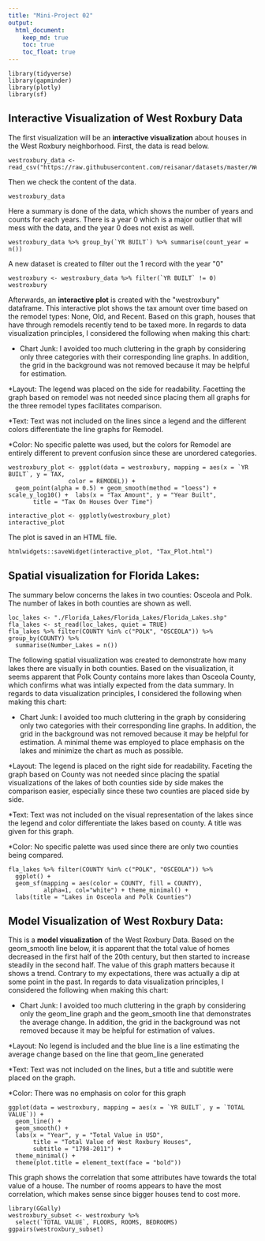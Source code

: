 ```yaml
---
title: "Mini-Project 02"
output: 
  html_document:
    keep_md: true
    toc: true
    toc_float: true
---
```



```{r}
library(tidyverse)
library(gapminder)
library(plotly)
library(sf)
```
## Interactive Visualization of West Roxbury Data

The first visualization will be an **interactive visualization** about houses in the West Roxbury neighborhood. First, the data is read below.

```{r}
westroxbury_data <- read_csv("https://raw.githubusercontent.com/reisanar/datasets/master/WestRoxbury.csv")

```
Then we check the content of the data.
```{r}
westroxbury_data
```


Here a summary is done of the data, which shows the number of years and counts for each years. There is a year 0 which is a major outlier that will mess with the data, and the year 0 does not exist as well.

```{r}
westroxbury_data %>% group_by(`YR BUILT`) %>% summarise(count_year = n())
```

A new dataset is created to filter out the 1 record with the year "0"
```{r}
westroxbury <- westroxbury_data %>% filter(`YR BUILT` != 0)
westroxbury
```



Afterwards, an **interactive plot** is created with the "westroxbury" dataframe. This interactive plot shows the tax amount over time based on the remodel types: None, Old, and Recent. Based on this graph, houses that have through remodels recently tend to be taxed more. In regards to data visualization principles, I considered the following when making this chart:

* Chart Junk: I avoided too much cluttering in the graph by considering only three categories with their corresponding line graphs. In addition, the grid in the background was not removed because it may be helpful for estimation. 

*Layout: The legend was placed on the side for readability. Facetting the graph based on remodel was not needed since placing them all graphs for the three remodel types facilitates comparison.

*Text: Text was not included on the lines since a legend and the different colors differentiate the line graphs for Remodel.

*Color: No specific palette was used, but the colors for Remodel are entirely different to prevent confusion since these are unordered categories.
```{r}
westroxbury_plot <- ggplot(data = westroxbury, mapping = aes(x = `YR BUILT`, y = TAX, 
                 color = REMODEL)) + 
  geom_point(alpha = 0.5) + geom_smooth(method = "loess") + scale_y_log10() +  labs(x = "Tax Amount", y = "Year Built",
       title = "Tax On Houses Over Time") 

interactive_plot <- ggplotly(westroxbury_plot)
interactive_plot
```

The plot is saved in an HTML file.
```{r}
htmlwidgets::saveWidget(interactive_plot, "Tax_Plot.html")
```



## Spatial visualization for Florida Lakes:


The summary below concerns the lakes in two counties: Osceola and Polk. The number of lakes in both counties are shown as well.

```{r}
loc_lakes <- "./Florida_Lakes/Florida_Lakes/Florida_Lakes.shp"
fla_lakes <- st_read(loc_lakes, quiet = TRUE)
fla_lakes %>% filter(COUNTY %in% c("POLK", "OSCEOLA")) %>% group_by(COUNTY) %>%
  summarise(Number_Lakes = n())
```

The following spatial visualization was created to demonstrate how many lakes there are visually in both counties. Based on the visualization, it seems apparent that Polk County contains more lakes than Osceola County, which confirms what was intially expected from the data summary. In regards to data visualization principles, I considered the following when making this chart:

* Chart Junk: I avoided too much cluttering in the graph by considering only two categories with their corresponding line graphs. In addition, the grid in the background was not removed because it may be helpful for estimation. A minimal theme was employed to place emphasis on the lakes and minimize the chart as much as possible.  

*Layout: The legend is placed on the right side for readability. Faceting the graph based on County was not needed since placing the spatial visualizations of the lakes of both counties side by side makes the comparison easier, especially since these two counties are placed side by side.

*Text: Text was not included on the visual representation of the lakes since the legend and color differentiate the lakes based on county. A title was given for this graph.

*Color: No specific palette was used since there are only two counties being compared.

```{r}
fla_lakes %>% filter(COUNTY %in% c("POLK", "OSCEOLA")) %>%
  ggplot() +
  geom_sf(mapping = aes(color = COUNTY, fill = COUNTY),  
          alpha=1, col="white") + theme_minimal() +
  labs(title = "Lakes in Osceola and Polk Counties")
```


## Model Visualization of West Roxbury Data:


This is a **model visualization** of the West Roxbury Data. Based on the geom_smooth line below, it is apparent that the total value of homes decreased in the first half of the 20th century, but then started to increase steadily in the second half. The value of this graph matters because it shows a trend.  Contrary to my expectations, there was actually a dip at some point in the past. In regards to data visualization principles, I considered the following when making this chart:

* Chart Junk: I avoided too much cluttering in the graph by considering only the geom_line graph and the geom_smooth line that demonstrates the average change. In addition, the grid in the background was not removed because it may be helpful for estimation of values. 

*Layout: No legend is included and the blue line is a line estimating the average change based on the line that geom_line generated

*Text: Text was not included on the lines, but a title and subtitle were placed on the graph.

*Color: There was no emphasis on color for this graph
```{r}
ggplot(data = westroxbury, mapping = aes(x = `YR BUILT`, y = `TOTAL VALUE`)) +
  geom_line() +
  geom_smooth() +
  labs(x = "Year", y = "Total Value in USD",
       title = "Total Value of West Roxbury Houses",
       subtitle = "1798-2011") +
  theme_minimal() +
  theme(plot.title = element_text(face = "bold"))
```

This graph shows the correlation that some attributes have towards the total value of a house. The number of rooms appears to have the most correlation, which makes sense since bigger houses tend to cost more.
```{r}
library(GGally)
westroxbury_subset <- westroxbury %>% 
  select(`TOTAL VALUE`, FLOORS, ROOMS, BEDROOMS)
ggpairs(westroxbury_subset)
```


